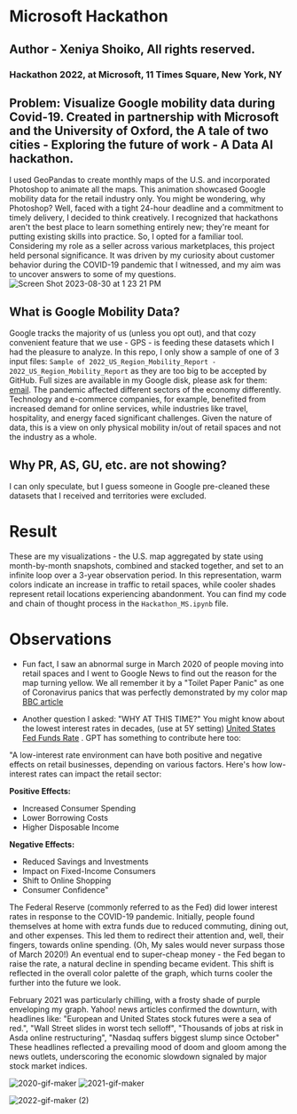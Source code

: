 # Microsoft Hackathon
## Author - Xeniya Shoiko, All rights reserved.
### Hackathon 2022, at Microsoft, 11 Times Square, New York, NY
## Problem: Visualize Google mobility data during Covid-19. Created in partnership with Microsoft and the University of Oxford, the A tale of two cities - Exploring the future of work - A Data AI hackathon. 
I used GeoPandas to create monthly maps of the U.S. and incorporated Photoshop to animate all the maps. This animation showcased Google mobility data for the retail industry only. You might be wondering, why Photoshop? Well, faced with a tight 24-hour deadline and a commitment to timely delivery, I decided to think creatively. I recognized that hackathons aren't the best place to learn something entirely new; they're meant for putting existing skills into practice. So, I opted for a familiar tool. Considering my role as a seller across various marketplaces, this project held personal significance. It was driven by my curiosity about customer behavior during the COVID-19 pandemic that I witnessed, and my aim was to uncover answers to some of my questions.
![Screen Shot 2023-08-30 at 1 23 21 PM](https://github.com/kakun45/microsoft-hackathon/assets/53381916/1d3009d1-91ed-4d30-bc5d-37386fb355d9)


## What is Google Mobility Data? 
Google tracks the majority of us (unless you opt out), and that cozy convenient feature that we use - GPS - is feeding these datasets which I had the pleasure to analyze. 
In this repo, I only show a sample of one of 3 input files: `Sample of 2022_US_Region_Mobility_Report - 2022_US_Region_Mobility_Report` as they are too big to be accepted by GitHub. Full sizes are available in my Google disk, please ask for them: [email](mailto:xeniya.shoiko@outlook.com). The pandemic affected different sectors of the economy differently. Technology and e-commerce companies, for example, benefited from increased demand for online services, while industries like travel, hospitality, and energy faced significant challenges. Given the nature of data, this is a view on only physical mobility in/out of retail spaces and not the industry as a whole.
## Why PR, AS, GU, etc. are not showing?
I can only speculate, but I guess someone in Google pre-cleaned these datasets that I received and territories were excluded.
# Result
These are my visualizations - the U.S. map aggregated by state using month-by-month snapshots, combined and stacked together, and set to an infinite loop over a 3-year observation period. In this representation, warm colors indicate an increase in traffic to retail spaces, while cooler shades represent retail locations experiencing abandonment. You can find my code and chain of thought process in the `Hackathon_MS.ipynb` file.

# Observations
- Fun fact, I saw an abnormal surge in March 2020 of people moving into retail spaces and I went to Google News to find out the reason for the map turning yellow. We all remember it by a "Toilet Paper Panic" as one of Coronavirus panics that was perfectly demonstrated by my color map [BBC article](https://www.bbc.com/news/world-australia-51731422) 

- Another question I asked: "WHY AT THIS TIME?" 
You might know about the lowest interest rates in decades, (use at 5Y setting) [United States Fed Funds Rate](https://tradingeconomics.com/united-states/interest-rate#:~:text=Interest%20Rate%20in%20the%20United,percent%20in%20December%20of%202008.) .
GPT has something to contribute here too:

"A low-interest rate environment can have both positive and negative effects on retail businesses, depending on various factors. Here's how low-interest rates can impact the retail sector:

  **Positive Effects:**
  - Increased Consumer Spending
  - Lower Borrowing Costs
  - Higher Disposable Income

  **Negative Effects:**
  - Reduced Savings and Investments
  - Impact on Fixed-Income Consumers
  - Shift to Online Shopping
  - Consumer Confidence"

The Federal Reserve (commonly referred to as the Fed) did lower interest rates in response to the COVID-19 pandemic. Initially, people found themselves at home with extra funds due to reduced commuting, dining out, and other expenses. This led them to redirect their attention and, well, their fingers, towards online spending. (Oh, My sales would never surpass those of March 2020!) An eventual end to super-cheap money - the Fed began to raise the rate, a natural decline in spending became evident. This shift is reflected in the overall color palette of the graph, which turns cooler the further into the future we look.

February 2021 was particularly chilling, with a frosty shade of purple enveloping my graph. Yahoo! news articles confirmed the downturn, with headlines like: "European and United States stock futures were a sea of red.", "Wall Street slides in worst tech selloff", "Thousands of jobs at risk in Asda online restructuring", "Nasdaq suffers biggest slump since October" These headlines reflected a prevailing mood of doom and gloom among the news outlets, underscoring the economic slowdown signaled by major stock market indices.

![2020-gif-maker](https://github.com/kakun45/microsoft-hackathon/assets/53381916/0dfeafbd-e54b-4951-8316-9be026b7a736)
![2021-gif-maker](https://github.com/kakun45/microsoft-hackathon/assets/53381916/8d46043e-5725-4609-9587-369f8adeb052)

![2022-gif-maker (2)](https://github.com/kakun45/microsoft-hackathon/assets/53381916/9757a2dd-7543-42ac-8ca4-1f696a44de3a)

